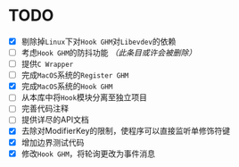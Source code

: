 # TODO

- [x] 剔除掉`Linux`下对`Hook GHM`对`Libevdev`的依赖
- [ ] 考虑`Hook GHM`的防抖功能 *（此条目或许会被删除）*
- [ ] 提供`C Wrapper`
- [ ] 完成`MacOS`系统的`Register GHM`
- [x] 完成`MacOS`系统的`Hook GHM`
- [ ] 从本库中将`Hook`模块分离至独立项目
- [ ] 完善代码注释
- [ ] 提供详尽的API文档
- [x] 去除对ModifierKey的限制，使程序可以直接监听单修饰符键
- [x] 增加边界测试代码
- [x] 修改`Hook GHM`，将轮询更改为事件消息
